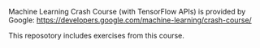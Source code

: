 Machine Learning Crash Course (with TensorFlow APIs) is provided by Google:
https://developers.google.com/machine-learning/crash-course/

This reposotory includes exercises from this course.
